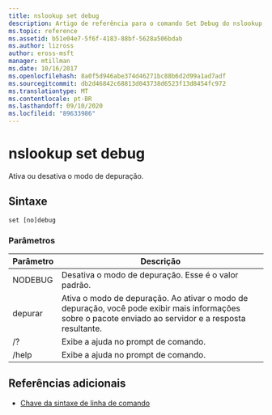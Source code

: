 ```yaml
---
title: nslookup set debug
description: Artigo de referência para o comando Set Debug do nslookup, que ativa e desativa o modo de depuração.
ms.topic: reference
ms.assetid: b51e04e7-5f6f-4183-88bf-5628a506bdab
ms.author: lizross
author: eross-msft
manager: mtillman
ms.date: 10/16/2017
ms.openlocfilehash: 8a0f5d946abe374d46271bc88b6d2d99a1ad7adf
ms.sourcegitcommit: db2d46842c68813d043738d6523f13d8454fc972
ms.translationtype: MT
ms.contentlocale: pt-BR
ms.lasthandoff: 09/10/2020
ms.locfileid: "89633986"
---
```

# <a name="nslookup-set-debug"></a>nslookup set debug

Ativa ou desativa o modo de depuração.

## <a name="syntax"></a>Sintaxe

```
set [no]debug
```

### <a name="parameters"></a>Parâmetros

| Parâmetro | Descrição |
| ---------- | ---------- |
| NODEBUG | Desativa o modo de depuração. Esse é o valor padrão. |
| depurar | Ativa o modo de depuração. Ao ativar o modo de depuração, você pode exibir mais informações sobre o pacote enviado ao servidor e a resposta resultante. |
| /? | Exibe a ajuda no prompt de comando. |
| /help | Exibe a ajuda no prompt de comando. |

## <a name="additional-references"></a>Referências adicionais

- [Chave da sintaxe de linha de comando](command-line-syntax-key.md)
